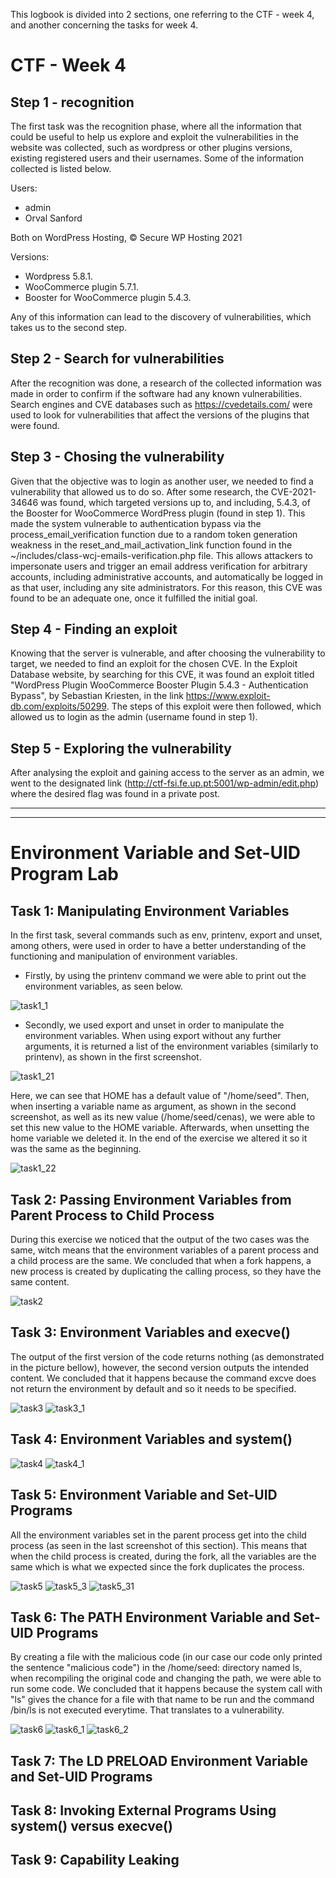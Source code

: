 This logbook is divided into 2 sections, one referring to the CTF - week 4, and another concerning the tasks for week 4.

# CTF - Week 4

## Step 1 - recognition

The first task was the recognition phase, where all the information that could be useful to help us explore and exploit the vulnerabilities in the website was collected, such as wordpress or other plugins versions, existing registered users and their usernames. Some of the information collected is listed below.

Users:
* admin
* Orval Sanford

Both on WordPress Hosting, © Secure WP Hosting 2021

Versions:
* Wordpress 5.8.1.
* WooCommerce plugin 5.7.1.
* Booster for WooCommerce plugin 5.4.3.

Any of this information can lead to the discovery of vulnerabilities, which takes us to the second step.

## Step 2 - Search for vulnerabilities

After the recognition was done, a research of the collected information was made in order to confirm if the software had any known vulnerabilities. Search engines and CVE databases such as https://cvedetails.com/ were used to look for vulnerabilities that affect the versions of the plugins that were found.

## Step 3 - Chosing the vulnerability

Given that the objective was to login as another user, we needed to find a vulnerability that allowed us to do so. After some research, the CVE-2021-34646 was found, which targeted versions up to, and including, 5.4.3, of the Booster for WooCommerce WordPress plugin (found in step 1). This made the system vulnerable to authentication bypass via the process_email_verification function due to a random token generation weakness in the reset_and_mail_activation_link function found in the ~/includes/class-wcj-emails-verification.php file. This allows attackers to impersonate users and trigger an email address verification for arbitrary accounts, including administrative accounts, and automatically be logged in as that user, including any site administrators. For this reason, this CVE was found to be an adequate one, once it fulfilled the initial goal.

## Step 4 - Finding an exploit

Knowing that the server is vulnerable, and after choosing the vulnerability to target, we needed to find an exploit for the chosen CVE. In the Exploit Database website, by searching for this CVE, it was found an exploit titled "WordPress Plugin WooCommerce Booster Plugin 5.4.3 - Authentication Bypass", by Sebastian Kriesten, in the link https://www.exploit-db.com/exploits/50299. The steps of this exploit were then followed, which allowed us to login as the admin (username found in step 1).

## Step 5 - Exploring the vulnerability

After analysing the exploit and gaining access to the server as an admin, we went to the designated link (http://ctf-fsi.fe.up.pt:5001/wp-admin/edit.php) where the desired flag was found in a private post.


____
____


# Environment Variable and Set-UID Program Lab

## Task 1: Manipulating Environment Variables

In the first task, several commands such as env, printenv, export and unset, among others, were used in order to have a better understanding of the functioning and manipulation of environment variables.

* Firstly, by using the printenv command we were able to print out the environment variables, as seen below. 

![task1_1](LOGBOOK_screenshots/LOGBOOK4/task1_1.jpg)

* Secondly, we used export and unset in order to manipulate the environment variables. When using export without any further arguments, it is returned a list of the environment variables (similarly to printenv), as shown in the first screenshot.

![task1_21](LOGBOOK_screenshots/LOGBOOK4/task1_21.jpg)

Here, we can see that HOME has a default value of "/home/seed". Then, when inserting a variable name as argument, as shown in the second screenshot, as well as its new value (/home/seed/cenas), we were able to set this new value to the HOME variable. Afterwards, when unsetting the home variable we deleted it. In the end of the exercise we altered it so it was the same as the beginning.

![task1_22](LOGBOOK_screenshots/LOGBOOK4/task1_22.jpg)

## Task 2: Passing Environment Variables from Parent Process to Child Process

During this exercise we noticed that the output of the two cases was the same, witch means that the environment variables of a parent process and a child process are the same. We concluded that when a fork happens, a new process is created by duplicating the calling process, so they have the same content.

![task2](LOGBOOK_screenshots/LOGBOOK4/task2.png)

## Task 3: Environment Variables and execve()

The output of the first version of the code returns nothing (as demonstrated in the picture bellow), however, the second version outputs the intended content. We concluded that it happens because the command excve does not return the environment by default and so it needs to be specified.

![task3](LOGBOOK_screenshots/LOGBOOK4/task3.png)
![task3_1](LOGBOOK_screenshots/LOGBOOK4/task3_1.png)


## Task 4: Environment Variables and system()

![task4](LOGBOOK_screenshots/LOGBOOK4/task4.png)
![task4_1](LOGBOOK_screenshots/LOGBOOK4/task4_1.jpg)


## Task 5: Environment Variable and Set-UID Programs

All the environment variables set in the parent process get into the child process (as seen in the last screenshot of this section). This means that when the child process is created, during the fork, all the variables are the same which is what we expected since the fork duplicates the process.

![task5](LOGBOOK_screenshots/LOGBOOK4/task5.png)
![task5_3](LOGBOOK_screenshots/LOGBOOK4/task5_3.png)
![task5_31](LOGBOOK_screenshots/LOGBOOK4/task5_31.jpg)


## Task 6: The PATH Environment Variable and Set-UID Programs

By creating a file with the malicious code (in our case our code only printed the sentence "malicious code") in the /home/seed: directory named ls, when recompiling the original code and changing the path, we were able to run some code. We concluded that it happens because the system call with "ls" gives the chance for a file with that name to be run and the command /bin/ls is not executed everytime. That translates to a vulnerability.

![task6](LOGBOOK_screenshots/LOGBOOK4/task6.jpg)
![task6_1](LOGBOOK_screenshots/LOGBOOK4/task6_1.png)
![task6_2](LOGBOOK_screenshots/LOGBOOK4/task6_2.jpg)

## Task 7: The LD PRELOAD Environment Variable and Set-UID Programs
[todo]: <> ()

## Task 8: Invoking External Programs Using system() versus execve()
[todo]: <> ()

## Task 9: Capability Leaking
[todo]: <> ()

